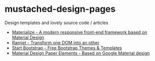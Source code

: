 # mustached-design-pages
Design templates and lovely source code / articles

* [Materialize - A modern responsive front-end framework based on Material Design](http://materializecss.com/)
* [Ramjet - Transform one DOM into an other](http://www.rich-harris.co.uk/ramjet/)
* [Start Bootstrap - Free Bootstrap Themes & Templates](http://startbootstrap.com/)
* [Material Design Paper Elements - Based on Google Material design](https://fezvrasta.github.io/bootstrap-material-design/)
